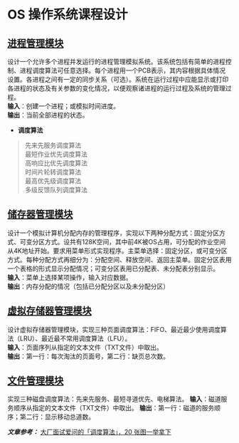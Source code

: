 # OS 操作系统课程设计

## [进程管理模块](src/ProcessManager/README.md)

设计一个允许多个进程并发运行的进程管理模拟系统。该系统包括有简单的进程控制、进程调度算法可任意选择。每个进程用一个PCB表示，其内容根据具体情况设置。各进程之间有一定的同步关系（可选）。系统在运行过程中应能显示或打印各进程的状态及有关参数的变化情况，以便观察诸进程的运行过程及系统的管理过程。  
**输入**：创建一个进程；或模拟时间进度。  
**输出**：当前全部进程的状态。

- **调度算法**

> 先来先服务调度算法  
> 最短作业优先调度算法  
> 高响应比优先调度算法  
> 时间片轮转调度算法  
> 最高优先级调度算法  
> 多级反馈队列调度算法  

## [储存器管理模块](src/MemoryAllocte/README.md)

设计一个模拟计算机分配内存的管理程序，实现以下两种分配方式：固定分区方式、可变分区方式。设共有128K空间，其中前4K被OS占用，可分配的作业空间从4K地址开始。要求用菜单形式实现程序。主菜单选择：固定分区，或可变分区方式。每种分配方式再细分为：分配空间、释放空间、返回主菜单。固定分区表用一个表格的形式显示分配情况；可变分区表用已分配表、未分配表分别显示。  
**输入**：菜单上选择某项操作，输入对应数据。  
**输出**：内存分配的情况（包括已分配分区以及未分配分区）


## [虚拟存储器管理模块](src/VirtualMemoryManager/README.md)

设计虚拟存储器管理模块，实现三种页面调度算法：FIFO、最近最少使用调度算法（LRU）、最近最不常用调度算法（LFU）。  
**输入**：页面序列从指定的文本文件（TXT文件）中取出。  
**输出**：第一行：每次淘汰的页面号，第二行：缺页总次数。

## [文件管理模块](src/DiskManager/README.md)

实现三种磁盘调度算法：先来先服务、最短寻道优先、电梯算法。
**输入**：磁道服务顺序从指定的文本文件（TXT文件）中取出。
**输出**：第一行：磁道的服务顺序；第二行：显示移动总道数。

***文章参考：*** [大厂面试爱问的「调度算法」，20 张图一举拿下](https://www.cnblogs.com/xiaolincoding/p/13631224.html)
